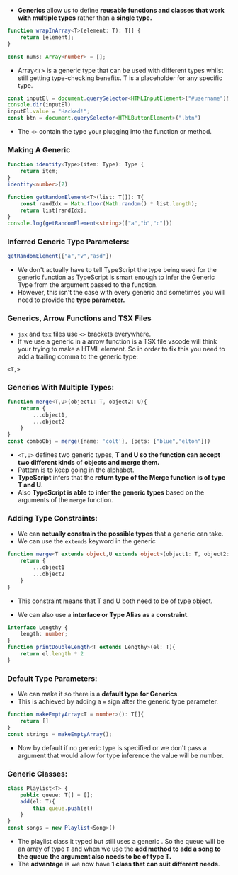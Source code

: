 - **Generics** allow us to define **reusable functions and classes that work with multiple types** rather than a **single type.**
```ts
function wrapInArray<T>(element: T): T[] {
	return [element];
}
```

```ts
const nums: Array<number> = [];
```
- Array<`T`> is a generic type that can be used with different types whilst still getting type-checking benefits. T is a placeholder for any specific type.

```ts
const inputEl = document.querySelector<HTMLInputElement>("#username")!; // Returns a element of html input type
console.dir(inputEl)
inputEl.value = "Hacked!";
const btn = document.querySelector<HTMLButtonElement>(".btn")
```
- The `<>` contain the type your plugging into the function or method.
### Making A Generic

```ts
function identity<Type>(item: Type): Type {
    return item;
}
identity<number>(7)
```

```ts
function getRandomElement<T>(list: T[]): T{
    const randIdx = Math.floor(Math.random() * list.length);
    return list[randIdx];
}
console.log(getRandomElement<string>(["a","b","c"]))
```
### Inferred Generic Type Parameters:
```ts
getRandomElement(["a","v","asd"])
```
- We don't actually have to tell TypeScript the type being used for the generic function as TypeScript is smart enough to infer the Generic Type from the argument passed to the function.
- However, this isn't the case with every generic and sometimes you will need to provide the **type parameter.** 
### Generics, Arrow Functions and TSX Files
- `jsx` and `tsx` files use `<>` brackets everywhere.
- If we use a generic in a arrow function is a TSX file vscode will think your trying to make a HTML element. So in order to fix this you need to add a trailing comma to the generic type:
```tsx
<T,>
```
### Generics With Multiple Types:
```ts
function merge<T,U>(object1: T, object2: U){
    return {
        ...object1,
        ...object2
    }
}
const comboObj = merge({name: 'colt'}, {pets: ["blue","elton"]})
```
- `<T,U>` defines two generic types, **T and U so the function can accept two different kinds** of **objects and merge them.** 
- Pattern is to keep going in the alphabet. 
- **TypeScript** infers that the **return type of the Merge function is of type T and U**.
- Also **TypeScript is able to infer the generic types** based on the arguments of the `merge` function.
### Adding Type Constraints:
- We can **actually constrain the possible types** that a generic can take.
- We can use the `extends` keyword in the generic 
```ts
function merge<T extends object,U extends object>(object1: T, object2: U){
    return {
        ...object1
        ...object2
    }
}
```
- This constraint means that T and U both need to be of type object.

- We can also use a **interface or Type Alias as a constraint**.
```ts
interface Lengthy {
    length: number;
}
function printDoubleLength<T extends Lengthy>(el: T){
    return el.length * 2
}
```
### Default Type Parameters:
- We can make it so there is a **default type for Generics**.
- This is achieved by adding a `=` sign after the generic type parameter.
```ts
function makeEmptyArray<T = number>(): T[]{
    return []
}
const strings = makeEmptyArray();
```
- Now by default if no generic type is specified or we don't pass a argument that would allow for type inference the value will be number. 

### Generic Classes:
```ts
class Playlist<T> {
    public queue: T[] = [];
    add(el: T){
        this.queue.push(el)
    }
}
const songs = new Playlist<Song>()
```
- The playlist class it typed but still uses a generic . So the queue will be an array of type `T` and when we use the **add method to add a song to the queue the argument also needs to be of type T.**
- The **advantage** is we now have **1 class that can suit different needs**.